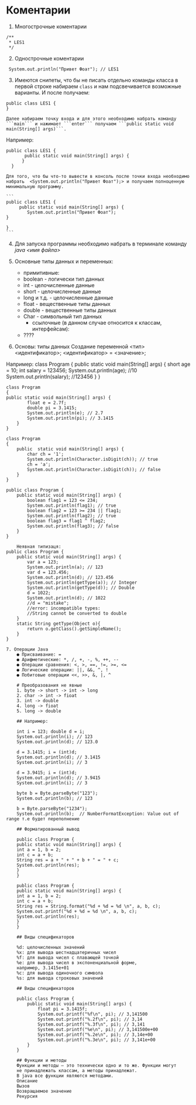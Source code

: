 # Коментарии
1. Многострочные коментарии
```
/**
 * LES1
 */
 ```
2. Однострочные коментарии
 ```
  System.out.println("Привет Фоат"); // LES1
  ```
3. Имеются снипеты, что бы не писать отдельно команды класса в первой строке набираем ```class``` и нам подсвечивается возможные варианты. И после получаем:
  ```
  public class LES1 {
  }
  ```
    Далее набираем точку входа и для этого необходимо набрать команду ```main``` и нажимает ```enter``` получаем ```public static void main(String[] args)```.

Например:
  ```
  public class LES1 {
         public static void main(String[] args) {
        }
    } 
  ```
    Для того, что бы что-то вывести в консоль после точки входа необходимо набрать  <System.out.println("Привет Фоат");> и получаем полноценную минимальную программу.

    ```
    public class LES1 {
         public static void main(String[] args) {
            System.out.println("Привет Фоат");
    }
    
    }
    ```

4. Для запуска программы необходимо набрать в терминале команду *java <имя файла>*

5. Основные типы данных и переменных:
   * примитивные:
    - boolean - логически тип данных
    - int - целочисленные данные
    - short - целочисленные данные
    - long и т.д. - целочисленные данные
    - float - вещественные типы данных
    - double - вещественные типы данных
    - Char - символьный тип данных
      * ссылочные (в данном случае относится к классам, интерфейсам):
    - ????

6. Основы: типы данных
   Создание переменной
   <тип> <идентификатор>;
   <идентификатор> = <значение>;

Например:
class Program
{
public static void main(String[] args) {
short age = 10;
int salary = 123456;
System.out.println(age); //10
System.out.println(salary); //123456
}
}

    class Program
    {
    public static void main(String[] args) {
            float e = 2.7f;
            double pi = 3.1415;
            System.out.println(e); // 2.7
            System.out.println(pi); // 3.1415
        }
    }

    class Program
    {
        public  static void main(String[] args) {
            char ch = '1';
            System.out.println(Character.isDigit(ch)); // true
            ch = 'a';
            System.out.println(Character.isDigit(ch)); // false
        }
    }

    public class Program {
        public static void main(String[] args) {
            boolean flag1 = 123 <= 234;
            System.out.println(flag1); // true
            boolean flag2 = 123 >= 234 || flag1;
            System.out.println(flag2); // true
            boolean flag3 = flag1 ^ flag2;
            System.out.println(flag3); // false
        }
    }

        Неявная типизаця:
    public class Program {
        public static void main(String[] args) {
            var a = 123;
            System.out.println(a); // 123
            var d = 123.456;
            System.out.println(d); // 123.456
            System.out.println(getType(a)); // Integer
            System.out.println(getType(d)); // Double
            d = 1022;
            System.out.println(d); // 1022
            //d = "mistake";
            //error: incompatible types:
            //String cannot be converted to double
        }
        static String getType(Object o){
            return o.getClass().getSimpleName();
        }
    }

    7. Операции Java
        ● Присваивание: =
        ● Арифметические: *, /, +, -, %, ++, --
        ● Операции сравнения: <, >, ==, !=, >=, <=
        ● Логические операции: ||, &&, ^, !
        ● Побитовые операции <<, >>, &, |, ^

        # Преобразования не явные
        1. byte -> short -> int -> long
        2. char -> int -> fioat
        3. int -> double
        4. long -> fioat
        5. long -> double

        ## Например:

        int i = 123; double d = i;
        System.out.println(i); // 123
        System.out.println(d); // 123.0

        d = 3.1415; i = (int)d;
        System.out.println(d); // 3.1415
        System.out.println(i); // 3
        
        d = 3.9415; i = (int)d;
        System.out.println(d); // 3.9415
        System.out.println(i); // 3
        
        byte b = Byte.parseByte("123");
        System.out.println(b); // 123
        
        b = Byte.parseByte("1234");
        System.out.println(b);  // NumberFormatException: Value out of range т.е будет переполнение

        ## Форматированный вывод

        public class Program {
        public static void main(String[] args) {
        int a = 1, b = 2;
        int c = a + b;
        String res = a + " + " + b + " = " + c;
        System.out.println(res);
        }
        }

        public class Program {
        public static void main(String[] args) {
        int a = 1, b = 2;
        int c = a + b;
        String res = String.format("%d + %d = %d \n", a, b, c);
        System.out.printf("%d + %d = %d \n", a, b, c);
        System.out.println(res);
        }
        }

        ## Виды спецификаторов

        %d: целочисленных значений
        %x: для вывода шестнадцатеричных чисел
        %f: для вывода чисел с плавающей точкой
        %e: для вывода чисел в экспоненциальной форме,
        например, 3.1415e+01
        %c: для вывода одиночного символа
        %s: для вывода строковых значений

        ## Виды спецификаторов

        public class Program {
            public static void main(String[] args) {
                float pi = 3.1415f;
                System.out.printf("%f\n", pi); // 3,141500
                System.out.printf("%.2f\n", pi); // 3,14
                System.out.printf("%.3f\n", pi); // 3,141
                System.out.printf("%e\n", pi); // 3,141500e+00
                System.out.printf("%.2e\n", pi); // 3,14e+00
                System.out.printf("%.3e\n", pi); // 3,141e+00
            }
        }

        ## Функции и методы
        Функции и методы — это технически одно и то же. Функции могут
        не принадлежать классам, а методы принадлежат.
        В java все функции являются методами.
        Описание
        Вызов
        Возвращаемое значение
        Рекурсия



